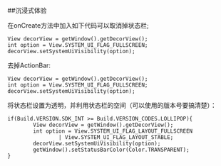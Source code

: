 ##沉浸式体验  

在onCreate方法中加入如下代码可以取消掉状态栏;  

	View decorView = getWindow().getDecorView();
    int option = View.SYSTEM_UI_FLAG_FULLSCREEN;
    decorView.setSystemUiVisibility(option);  

去掉ActionBar:

	View decorView = getWindow().getDecorView();
    int option = View.SYSTEM_UI_FLAG_FULLSCREEN;
    decorView.setSystemUiVisibility(option);  

将状态栏设置为透明，并利用状态栏的空间（可以使用的版本号要搞清楚）：  

	if(Build.VERSION.SDK_INT >= Build.VERSION_CODES.LOLLIPOP){
            View decorView = getWindow().getDecorView();
            int option = View.SYSTEM_UI_FLAG_LAYOUT_FULLSCREEN
                    | View.SYSTEM_UI_FLAG_LAYOUT_STABLE;
            decorView.setSystemUiVisibility(option);
            getWindow().setStatusBarColor(Color.TRANSPARENT);
    }	

